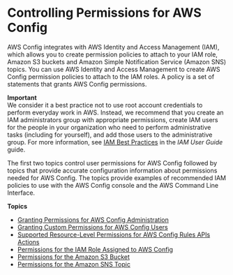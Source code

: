 # Controlling Permissions for AWS Config<a name="example-policies"></a>

AWS Config integrates with AWS Identity and Access Management \(IAM\), which allows you to create permission policies to attach to your IAM role, Amazon S3 buckets and Amazon Simple Notification Service \(Amazon SNS\) topics\. You can use AWS Identity and Access Management to create AWS Config permission policies to attach to the IAM roles\. A policy is a set of statements that grants AWS Config permissions\.

**Important**  
We consider it a best practice not to use root account credentials to perform everyday work in AWS\. Instead, we recommend that you create an IAM administrators group with appropriate permissions, create IAM users for the people in your organization who need to perform administrative tasks \(including for yourself\), and add those users to the administrative group\. For more information, see [IAM Best Practices](https://docs.aws.amazon.com/IAM/latest/UserGuide/best-practices.html) in the *IAM User Guide* guide\. 

 The first two topics control user permissions for AWS Config followed by topics that provide accurate configuration information about permissions needed for AWS Config\. The topics provide examples of recommended IAM policies to use with the AWS Config console and the AWS Command Line Interface\.

**Topics**
+ [Granting Permissions for AWS Config Administration](grant-permissions-for-config-administration.md)
+ [Granting Custom Permissions for AWS Config Users](recommended-iam-permissions-using-aws-config-console-cli.md)
+ [Supported Resource\-Level Permissions for AWS Config Rules APIs Actions](supported-resource-level-permissions.md)
+ [Permissions for the IAM Role Assigned to AWS Config](iamrole-permissions.md)
+ [Permissions for the Amazon S3 Bucket](s3-bucket-policy.md)
+ [Permissions for the Amazon SNS Topic](sns-topic-policy.md)